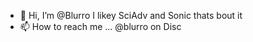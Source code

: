 - 👋 Hi, I’m @Blurro
I likey SciAdv and Sonic thats bout it
- 📫 How to reach me ... @blurro on Disc

<!---
Blurro/Blurro is a ✨ special ✨ repository because its `README.md` (this file) appears on your GitHub profile.
You can click the Preview link to take a look at your changes.
--->
